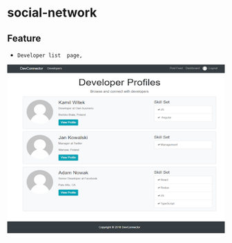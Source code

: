 # social-network

## Feature
- `Developer list  page,`
<img src="bug.png" width="800" height="400">

